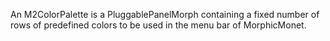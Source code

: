 An M2ColorPalette is a PluggablePanelMorph containing a fixed number of rows of predefined colors to be used in the menu bar of MorphicMonet.